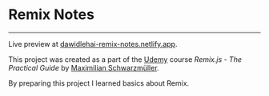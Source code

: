 # Remix Notes

** **

Live preview at [dawidlehai-remix-notes.netlify.app](https://dawidlehai-remix-notes.netlify.app/).

This project was created as a part of the [Udemy](https://www.udemy.com/ 'Udemy') course _Remix.js - The Practical Guide_ by [Maximilian Schwarzmüller](https://twitter.com/maxedapps 'Maximilian Schwarzmüller on Twitter').

By preparing this project I learned basics about Remix.
